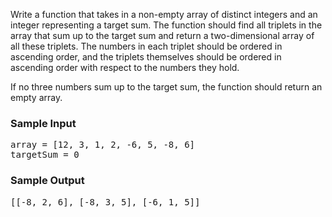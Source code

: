 <div class=""><p>
  Write a function that takes in a non-empty array of distinct integers and an
  integer representing a target sum. The function should find all triplets in
  the array that sum up to the target sum and return a two-dimensional array of
  all these triplets. The numbers in each triplet should be ordered in ascending
  order, and the triplets themselves should be ordered in ascending order with
  respect to the numbers they hold.
</p>
<p>
  If no three numbers sum up to the target sum, the function should return an
  empty array.
</p>
<h3>Sample Input</h3>
<pre><span class="CodeEditor-promptParameter">array</span> = [12, 3, 1, 2, -6, 5, -8, 6]
<span class="CodeEditor-promptParameter">targetSum</span> = 0
</pre>
<h3>Sample Output</h3>
<pre>[[-8, 2, 6], [-8, 3, 5], [-6, 1, 5]]
</pre></div>
